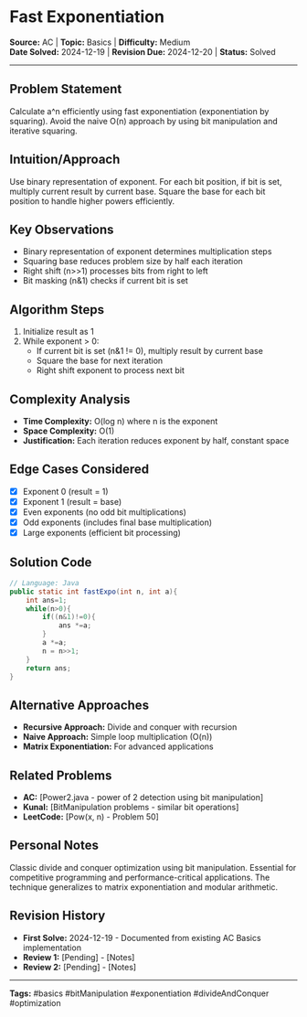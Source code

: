 # Fast Exponentiation

**Source:** AC | **Topic:** Basics | **Difficulty:** Medium  
**Date Solved:** 2024-12-19 | **Revision Due:** 2024-12-20 | **Status:** Solved

---

## Problem Statement
Calculate a^n efficiently using fast exponentiation (exponentiation by squaring). Avoid the naive O(n) approach by using bit manipulation and iterative squaring.

## Intuition/Approach
Use binary representation of exponent. For each bit position, if bit is set, multiply current result by current base. Square the base for each bit position to handle higher powers efficiently.

## Key Observations
- Binary representation of exponent determines multiplication steps
- Squaring base reduces problem size by half each iteration
- Right shift (n>>1) processes bits from right to left
- Bit masking (n&1) checks if current bit is set

## Algorithm Steps
1. Initialize result as 1
2. While exponent > 0:
   - If current bit is set (n&1 != 0), multiply result by current base
   - Square the base for next iteration
   - Right shift exponent to process next bit

## Complexity Analysis
- **Time Complexity:** O(log n) where n is the exponent
- **Space Complexity:** O(1)
- **Justification:** Each iteration reduces exponent by half, constant space

## Edge Cases Considered
- [x] Exponent 0 (result = 1)
- [x] Exponent 1 (result = base)
- [x] Even exponents (no odd bit multiplications)
- [x] Odd exponents (includes final base multiplication)
- [x] Large exponents (efficient bit processing)

## Solution Code

```java
// Language: Java
public static int fastExpo(int n, int a){
    int ans=1;
    while(n>0){
        if((n&1)!=0){
            ans *=a;
        }
        a *=a;
        n = n>>1;
    }
    return ans;
}
```

## Alternative Approaches
- **Recursive Approach:** Divide and conquer with recursion
- **Naive Approach:** Simple loop multiplication (O(n))
- **Matrix Exponentiation:** For advanced applications

## Related Problems
- **AC:** [Power2.java - power of 2 detection using bit manipulation]
- **Kunal:** [BitManipulation problems - similar bit operations]
- **LeetCode:** [Pow(x, n) - Problem 50]

## Personal Notes
Classic divide and conquer optimization using bit manipulation. Essential for competitive programming and performance-critical applications. The technique generalizes to matrix exponentiation and modular arithmetic.

## Revision History
- **First Solve:** 2024-12-19 - Documented from existing AC Basics implementation
- **Review 1:** [Pending] - [Notes]
- **Review 2:** [Pending] - [Notes]

---
**Tags:** #basics #bitManipulation #exponentiation #divideAndConquer #optimization 